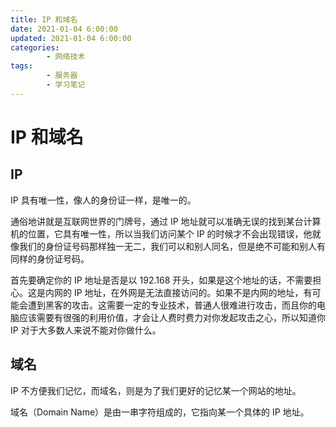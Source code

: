```yaml
---
title: IP 和域名
date: 2021-01-04 6:00:00
updated: 2021-01-04 6:00:00
categories:
        - 网络技术
tags:
        - 服务器
        - 学习笔记
---
```


# IP 和域名

## IP

IP 具有唯一性，像人的身份证一样，是唯一的。

通俗地讲就是互联网世界的门牌号，通过 IP 地址就可以准确无误的找到某台计算机的位置，它具有唯一性，所以当我们访问某个 IP 的时候才不会出现错误，他就像我们的身份证号码那样独一无二，我们可以和别人同名，但是绝不可能和别人有同样的身份证号码。

首先要确定你的 IP 地址是否是以 192.168 开头，如果是这个地址的话，不需要担心。这是内网的 IP 地址，在外网是无法直接访问的。如果不是内网的地址，有可能会遭到黑客的攻击。这需要一定的专业技术，普通人很难进行攻击，而且你的电脑应该需要有很强的利用价值，才会让人费时费力对你发起攻击之心，所以知道你 IP 对于大多数人来说不能对你做什么。

## 域名

IP 不方便我们记忆，而域名，则是为了我们更好的记忆某一个网站的地址。

域名（Domain Name）是由一串字符组成的，它指向某一个具体的 IP 地址。
